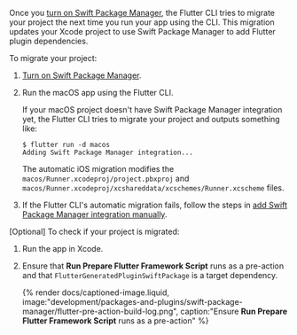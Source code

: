 Once you [turn on Swift Package Manager][], the Flutter CLI tries to migrate
your project the next time you run your app using the CLI.
This migration updates your Xcode project to use Swift Package Manager to
add Flutter plugin dependencies.

To migrate your project:

1. [Turn on Swift Package Manager][].

1. Run the macOS app using the Flutter CLI.

   If your macOS project doesn't have Swift Package Manager integration yet, the
   Flutter CLI tries to migrate your project and outputs something like:

   ```console
   $ flutter run -d macos
   Adding Swift Package Manager integration...
   ```

   The automatic iOS migration modifies the
   `macos/Runner.xcodeproj/project.pbxproj` and
   `macos/Runner.xcodeproj/xcshareddata/xcschemes/Runner.xcscheme` files.

1. If the Flutter CLI's automatic migration fails, follow the steps in
   [add Swift Package Manager integration manually][manualIntegration].

[Optional] To check if your project is migrated:

1. Run the app in Xcode.
1. Ensure that  **Run Prepare Flutter Framework Script** runs as a pre-action
   and that `FlutterGeneratedPluginSwiftPackage` is a target dependency.

   {% render docs/captioned-image.liquid, image:"development/packages-and-plugins/swift-package-manager/flutter-pre-action-build-log.png", caption:"Ensure **Run Prepare Flutter Framework Script** runs as a pre-action" %}

[Turn on Swift Package Manager]: /packages-and-plugins/swift-package-manager/for-app-developers/#how-to-turn-on-swift-package-manager
[manualIntegration]: /packages-and-plugins/swift-package-manager/for-app-developers/#add-to-a-flutter-app-manually
